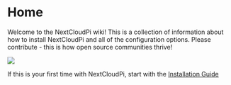Home
====

Welcome to the NextCloudPi wiki! This is a collection of information about how to install NextCloudPi and all of the configuration options. Please contribute - this is how open source communities thrive! 

![](https://camo.githubusercontent.com/4f384c9344f2deded0ade5f65890a114af8f834e/68747470733a2f2f6f776e796f7572626974732e636f6d2f77702d636f6e74656e742f75706c6f6164732f323031372f31312f6e63702d7371756172652e706e67)

If this is your first time with NextCloudPi, start with the [Installation Guide](https://github.com/nextcloud/nextcloudpi/wiki/How-to-install-NextCloudPi)